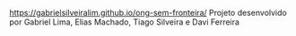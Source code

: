 https://gabrielsilveiralim.github.io/ong-sem-fronteira/
Projeto desenvolvido por Gabriel Lima, Elias Machado, Tiago Silveira e Davi Ferreira
